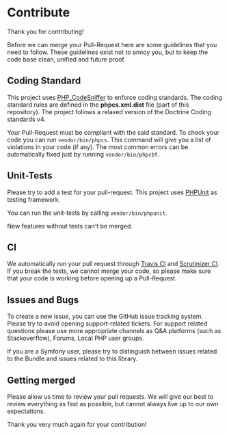 # Contribute

Thank you for contributing!

Before we can merge your Pull-Request here are some guidelines that you need to follow. 
These guidelines exist not to annoy you, but to keep the code base clean, unified and future proof.

## Coding Standard

This project uses [PHP_CodeSniffer](https://github.com/squizlabs/PHP_CodeSniffer) to enforce coding standards.
The coding standard rules are defined in the **phpcs.xml.dist** file (part of this repository).
The project follows a relaxed version of the Doctrine Coding standards v4.

Your Pull-Request must be compliant with the said standard.
To check your code you can run `vendor/bin/phpcs`. This command will give you a list of violations in your code (if any).
The most common errors can be automatically fixed just by running `vendor/bin/phpcbf`.

## Unit-Tests

Please try to add a test for your pull-request. This project uses [PHPUnit](https://phpunit.de/) as testing framework.

You can run the unit-tests by calling `vendor/bin/phpunit`.

New features without tests can't be merged.

## CI

We automatically run your pull request through [Travis CI](https://www.travis-ci.org) 
and [Scrutinizer CI](https://scrutinizer-ci.com/).
If you break the tests, we cannot merge your code,
so please make sure that your code is working before opening up a Pull-Request.

## Issues and Bugs

To create a new issue, you can use the GitHub issue tracking system.
Please try to avoid opening support-related tickets. For support related questions please use more appropriate
channels as Q&A platforms (such as Stackoverflow), Forums, Local PHP user groups.

If you are a Symfony user, please try to distinguish between issues related to the Bundle and issues related to this 
library.  

## Getting merged

Please allow us time to review your pull requests.
We will give our best to review everything as fast as possible, but cannot always live up to our own expectations.

Thank you very much again for your contribution!
